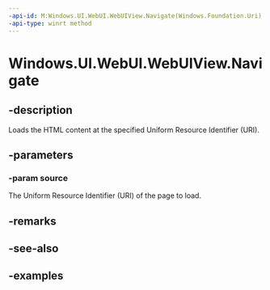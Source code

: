 ```yaml
---
-api-id: M:Windows.UI.WebUI.WebUIView.Navigate(Windows.Foundation.Uri)
-api-type: winrt method
---
```


<!-- Method syntax.
public void WebUIView.Navigate(Uri source)
-->

# Windows.UI.WebUI.WebUIView.Navigate

## -description
Loads the HTML content at the specified Uniform Resource Identifier (URI).

## -parameters
### -param source
The Uniform Resource Identifier (URI) of the page to load.

## -remarks

## -see-also

## -examples


